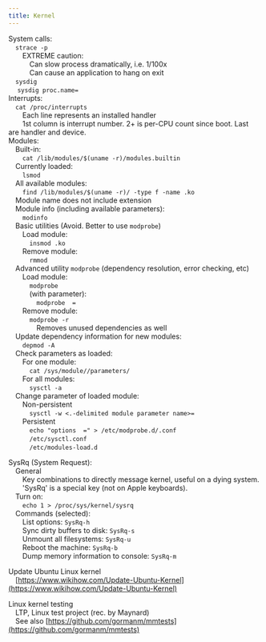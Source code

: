 ```yaml
---
title: Kernel
---
```


System calls:  
  `strace -p`   
   EXTREME caution:  
    Can slow process dramatically, i.e. 1/100x  
    Can cause an application to hang on exit  
  `sysdig`  
   `sysdig proc.name=`  
 Interrupts:  
  `cat /proc/interrupts`  
   Each line represents an installed handler  
   1st column is interrupt number. 2+ is per-CPU count since boot. Last are handler and device.  
 Modules:  
  Built-in:  
   `cat /lib/modules/$(uname -r)/modules.builtin`  
  Currently loaded:  
   `lsmod`  
  All available modules:  
   `find /lib/modules/$(uname -r)/ -type f -name .ko`  
  Module name does not include extension  
  Module info \(including available parameters\):  
   `modinfo`   
  Basic utilities \(Avoid. Better to use `modprobe`\)  
   Load module:  
    `insmod .ko`  
   Remove module:  
    `rmmod`   
  Advanced utility `modprobe` \(dependency resolution, error checking, etc\)  
   Load module:  
    `modprobe`   
    \(with parameter\):  
     `modprobe  =`  
   Remove module:  
    `modprobe -r`   
     Removes unused dependencies as well  
  Update dependency information for new modules:  
   `depmod -A`  
  Check parameters as loaded:  
   For one module:  
    `cat /sys/module//parameters/`  
   For all modules:  
    `sysctl -a`  
  Change parameter of loaded module:  
   Non-persistent  
    `sysctl -w <.-delimited module parameter name>=`  
   Persistent  
    `echo "options  =" > /etc/modprobe.d/.conf`  
    `/etc/sysctl.conf`  
    `/etc/modules-load.d`  

 SysRq \(System Request\):  
  General  
   Key combinations to directly message kernel, useful on a dying system.  
   'SysRq' is a special key \(not on Apple keyboards\).  
  Turn on:  
   `echo 1 > /proc/sys/kernel/sysrq`  
  Commands \(selected\):  
   List options: `SysRq-h`  
   Sync dirty buffers to disk: `SysRq-s`  
   Unmount all filesystems: `SysRq-u`  
   Reboot the machine: `SysRq-b`  
   Dump memory information to console: `SysRq-m`  

 Update Ubuntu Linux kernel  
  [https://www.wikihow.com/Update-Ubuntu-Kernel](https://www.wikihow.com/Update-Ubuntu-Kernel)  

 Linux kernel testing  
  LTP, Linux test project \(rec. by Maynard\)  
  See also [https://github.com/gormanm/mmtests](https://github.com/gormanm/mmtests)  
